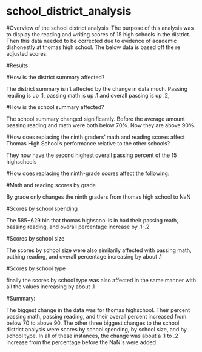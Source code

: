 # school_district_analysis

#Overview of the school district analysis: 
The purpose of this analysis was to display the reading and writing scores of 15 high schools in the district. Then this data needed to be corrected due to
evidence of academic dishonestly at thomas high school. The below data is based off the re adjusted scores.

#Results: 

#How is the district summary affected?

The district summary isn't affected by the change in data much. 
Passing reading is up .1, passing math is up .1 and overall passing is up .2, 

#How is the school summary affected?

The school summary changed significantly. Before the average amount passing reading and math were both below 70%.
Now they are above 90%.

#How does replacing the ninth graders’ math and reading scores affect Thomas High School’s performance relative to the other schools?

They now have the second highest overall passing percent of the 15 highschools

#How does replacing the ninth-grade scores affect the following:

#Math and reading scores by grade

By grade only changes the ninth graders from thomas high school to NaN

#Scores by school spending

The $585-$629 bin that thomas highscool is in had their passing math, passing reading, and overall percentage increase by .1-.2

#Scores by school size

The scores by school size were also similarily affected with passing math, pathing reading, and overall percentage increasing by about .1

#Scores by school type

finally the scores by school type was also affected in the same manner with all the values increasing by about .1 



#Summary: 

The biggest change in the data was for thomas highschool. Their percent passing math, passing reading, and their overall percent increased from below 70 to above 90. 
The other three biggest changes to the school district analysis were scores by school spending, by school size, and by school type. In all of these instances, the change was about a .1 to .2 increase from the percentage before the NaN's were added. 
